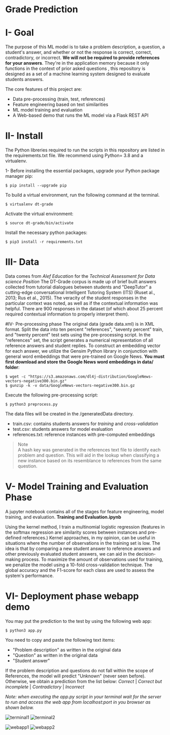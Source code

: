 # Grade Prediction


# I- Goal

The purpose of this ML model is to take a problem description, a question, a student's answer,
and whether or not the response is correct, correct, contradictory, or incorrect.
**We will not be required to provide references for your answers**. They're in the application
memory because it only functions in the context of prior asked questions
, this repository is designed as a set of a machine learning system designed to evaluate students answers.

The core features of this project are:
* Data pre-processing (train, test, references)
* Feature engineering based on text similarities
* ML model training and evaluation
* A Web-based demo that runs the ML model via a Flask REST API


# II- Install
The Python libreries required to run the scripts in this repository are listed in the requirements.txt file.
We recommend using Python= 3.8 and a virtualenv. 

1- Before installing the essential packages, upgrade your Python package manager pip:
```
$ pip install --upgrade pip
```

To build a virtual environment, run the following command at the terminal.
```
$ virtualenv dt-grade
```

Activate the virtual environment: 
```
$ source dt-grade/bin/activate
```

Install the necessary python packages:
```
$ pip3 install -r requirements.txt
```


# III- Data
Data comes from *Alef Education* for the *Technical Assessment for Data science Position*
The DT-Grade corpus is made up of brief built answers collected from tutorial dialogues between students and "DeepTutor" a cutting-edge conversational Intelligent Tutoring System (ITS) (Ruset al., 2013; Rus et al., 2015).
The veracity of the student responses in the particular context was noted, as well as if the contextual information was helpful.
There are 900 responses in the dataset (of which about 25 percent required contextual information to properly interpret them).

#IV- Pre-processing phase
The original data (grade data.xml) is in XML format.
Split the data into ten percent "references", "seventy percent" train, and "twenty percent" test sets using the pre-processing script.
In the "references" set, the script generates a numerical representation of all reference answers and student replies.
To construct an embedding vector for each answer, we utilize the Gensim Python library in conjunction with general word embeddings that were pre-trained on Google News.
**You must first download and store the Google News word embeddings in data/ folder**:

```
$ wget -c "https://s3.amazonaws.com/dl4j-distribution/GoogleNews-vectors-negative300.bin.gz"
$ gunzip -k -v data/GoogleNews-vectors-negative300.bin.gz
```

Execute the following pre-processing script:
```
$ python3 preprocess.py
```
The data files will be created in the /generatedData directory.
* train.csv: contains students answers for *training* and *cross-validation*
* test.csv: students answers for model evaluation
* references.txt: reference instances with pre-computed embeddings

> Note  
A hash key was generated in the references text file to identify each problem and question.
This will aid in the lookup when classifying a new instance based on its resemblance to references from the same question.


# V- Model Training and Evaluation Phase
A jupyter notebook contains all of the stages for feature engineering, model training, and evaluation.
**Training and Evaluation.ipynb**  

Using the kernel method, I train a multinomial logistic regression (features in the softmax regression are similarity scores between instances and pre-defined references.)
Kernel approaches, in my opinion, can be useful in situations where the number of observations in the training set is low.
The idea is that by comparing a new student answer to reference answers and other previously evaluated student answers, we can aid in the decision-making process.
To maximize the amount of observations used for training, we penalize the model using a 10-fold cross-validation technique.
The global accuracy and the F1-score for each class are used to assess the system's performance.


# VI- Deployment phase webapp demo
You may put the prediction to the test by using the following web app:
```
$ python3 app.py
```
You need to copy and paste the following text items:
* "Problem description" as written in the original data
* "Question" as written in the original data
* "Student answer"

If the problem description and questions do not fall within the scope of References, the model will predict "Unknown" (never seen before).
Otherwise, we obtain a prediction from the list below:
*Correct* | *Correct but incomplete* | *Contradictory* | *Incorrect*

*Note: when executing the app.py script in your terminal wait for the server to run
and access the web app from localhost:port in you browser as shown below.*

![terminal1](https://im.ge/i/hYLOf) ![terminal2](https://im.ge/i/hYUmm)

![webapp1](https://im.ge/i/hYDH1) ![webapp2](https://im.ge/i/hY7yP)
